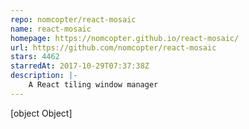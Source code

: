 ```yaml
---
repo: nomcopter/react-mosaic
name: react-mosaic
homepage: https://nomcopter.github.io/react-mosaic/
url: https://github.com/nomcopter/react-mosaic
stars: 4462
starredAt: 2017-10-29T07:37:38Z
description: |-
    A React tiling window manager
---
```


[object Object]
